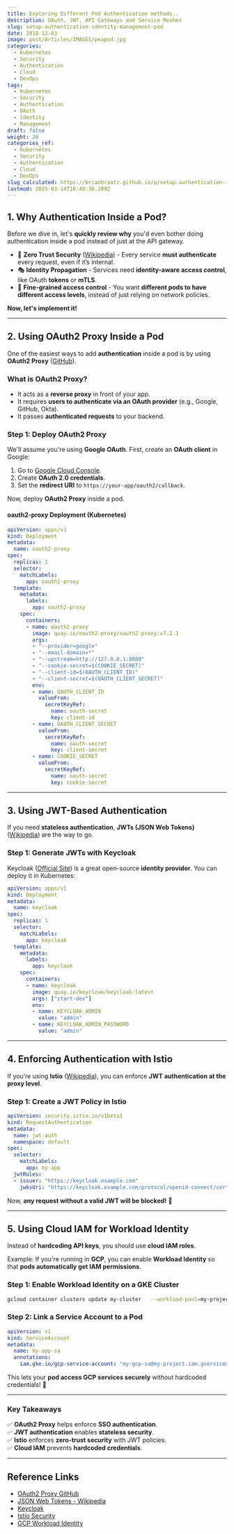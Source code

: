 ```yaml
---
title: Exploring Different Pod Authentication methods..
description: OAuth, JWT, API Gateways and Service Meshes
slug: setup-authentication-identity-management-pod
date: 2018-12-03
image: post/Articles/IMAGES/peapod.jpg
categories:
  - Kubernetes
  - Security
  - Authentication
  - Cloud
  - DevOps
tags:
  - Kubernetes
  - Security
  - Authentication
  - OAuth
  - Identity
  - Management
draft: false
weight: 26
categories_ref:
  - Kubernetes
  - Security
  - Authentication
  - Cloud
  - DevOps
slug_calculated: https://brianbraatz.github.io/p/setup-authentication-identity-management-pod
lastmod: 2025-03-14T16:40:36.289Z
---
```

<!-- 
# Setting Up Authentication and Identity Management Inside a Pod

So, you've heard about **running authentication and identity management inside a pod**, but now you're thinking, **"Cool, but how do I actually do it?"** 

Well, buckle up, because we're about to go deep into **OAuth, JWT, API Gateways, Service Meshes, and Zero Trust**. By the end of this tutorial, you’ll know how to:

✅ Set up **authentication** inside a pod.  
✅ Use **OAuth2 Proxy** to handle logins.  
✅ Implement **JWT-based authentication**.  
✅ Secure services **using Istio** with identity management.  
✅ Integrate **cloud IAM services** for least privilege access.  

And of course, **we’ll have code examples**. Let’s get started! 🚀

---
-->

## **1. Why Authentication Inside a Pod?**

Before we dive in, let's **quickly review why** you'd even bother doing authentication inside a pod instead of just at the API gateway.

* 🔐 **Zero Trust Security** ([Wikipedia](https://en.wikipedia.org/wiki/Zero_trust_security_model)) - Every service **must authenticate** every request, even if it’s internal.
* 🎭 **Identity Propagation** - Services need **identity-aware access control**, like OAuth **tokens** or **mTLS**.
* 🚪 **Fine-grained access control** - You want **different pods to have different access levels**, instead of just relying on network policies.

**Now, let's implement it!**

***

## **2. Using OAuth2 Proxy Inside a Pod**

One of the easiest ways to add **authentication** inside a pod is by using **OAuth2 Proxy** ([GitHub](https://github.com/oauth2-proxy/oauth2-proxy)).

### **What is OAuth2 Proxy?**

* It acts as a **reverse proxy** in front of your app.
* It requires **users to authenticate via an OAuth provider** (e.g., Google, GitHub, Okta).
* It passes **authenticated requests** to your backend.

### **Step 1: Deploy OAuth2 Proxy**

We'll assume you're using **Google OAuth**. First, create an **OAuth client** in Google:

1. Go to [Google Cloud Console](https://console.cloud.google.com/).
2. Create **OAuth 2.0 credentials**.
3. Set the **redirect URI** to `https://your-app/oauth2/callback`.

Now, deploy **OAuth2 Proxy** inside a pod.

#### **oauth2-proxy Deployment (Kubernetes)**

```yaml
apiVersion: apps/v1
kind: Deployment
metadata:
  name: oauth2-proxy
spec:
  replicas: 1
  selector:
    matchLabels:
      app: oauth2-proxy
  template:
    metadata:
      labels:
        app: oauth2-proxy
    spec:
      containers:
      - name: oauth2-proxy
        image: quay.io/oauth2-proxy/oauth2-proxy:v7.2.1
        args:
        - "--provider=google"
        - "--email-domain=*"
        - "--upstream=http://127.0.0.1:8080"
        - "--cookie-secret=$(COOKIE_SECRET)"
        - "--client-id=$(OAUTH_CLIENT_ID)"
        - "--client-secret=$(OAUTH_CLIENT_SECRET)"
        env:
        - name: OAUTH_CLIENT_ID
          valueFrom:
            secretKeyRef:
              name: oauth-secret
              key: client-id
        - name: OAUTH_CLIENT_SECRET
          valueFrom:
            secretKeyRef:
              name: oauth-secret
              key: client-secret
        - name: COOKIE_SECRET
          valueFrom:
            secretKeyRef:
              name: oauth-secret
              key: cookie-secret
```

***

## **3. Using JWT-Based Authentication**

If you need **stateless authentication**, **JWTs (JSON Web Tokens)** ([Wikipedia](https://en.wikipedia.org/wiki/JSON_Web_Token)) are the way to go.

### **Step 1: Generate JWTs with Keycloak**

Keycloak ([Official Site](https://www.keycloak.org/)) is a great open-source **identity provider**. You can deploy it in Kubernetes:

```yaml
apiVersion: apps/v1
kind: Deployment
metadata:
  name: keycloak
spec:
  replicas: 1
  selector:
    matchLabels:
      app: keycloak
  template:
    metadata:
      labels:
        app: keycloak
    spec:
      containers:
      - name: keycloak
        image: quay.io/keycloak/keycloak:latest
        args: ["start-dev"]
        env:
        - name: KEYCLOAK_ADMIN
          value: "admin"
        - name: KEYCLOAK_ADMIN_PASSWORD
          value: "admin"
```

***

## **4. Enforcing Authentication with Istio**

If you’re using **Istio** ([Wikipedia](https://en.wikipedia.org/wiki/Istio)), you can enforce **JWT authentication at the proxy level**.

### **Step 1: Create a JWT Policy in Istio**

```yaml
apiVersion: security.istio.io/v1beta1
kind: RequestAuthentication
metadata:
  name: jwt-auth
  namespace: default
spec:
  selector:
    matchLabels:
      app: my-app
  jwtRules:
  - issuer: "https://keycloak.example.com"
    jwksUri: "https://keycloak.example.com/protocol/openid-connect/certs"
```

Now, **any request without a valid JWT will be blocked!** 🚫

***

## **5. Using Cloud IAM for Workload Identity**

Instead of **hardcoding API keys**, you should use **cloud IAM roles**.

Example: If you're running in **GCP**, you can enable **Workload Identity** so that **pods automatically get IAM permissions**.

### **Step 1: Enable Workload Identity on a GKE Cluster**

```sh
gcloud container clusters update my-cluster   --workload-pool=my-project.svc.id.goog
```

### **Step 2: Link a Service Account to a Pod**

```yaml
apiVersion: v1
kind: ServiceAccount
metadata:
  name: my-app-sa
  annotations:
    iam.gke.io/gcp-service-account: "my-gcp-sa@my-project.iam.gserviceaccount.com"
```

This lets your **pod access GCP services securely** without hardcoded credentials! 🎉

***

### **Key Takeaways**

✅ **OAuth2 Proxy** helps enforce **SSO authentication**.\
✅ **JWT authentication** enables **stateless security**.\
✅ **Istio** enforces **zero-trust security** with JWT policies.\
✅ **Cloud IAM** prevents **hardcoded credentials**.

***

## **Reference Links**

* [OAuth2 Proxy GitHub](https://github.com/oauth2-proxy/oauth2-proxy)
* [JSON Web Tokens - Wikipedia](https://en.wikipedia.org/wiki/JSON_Web_Token)
* [Keycloak](https://www.keycloak.org/)
* [Istio Security](https://istio.io/latest/docs/concepts/security/)
* [GCP Workload Identity](https://cloud.google.com/kubernetes-engine/docs/how-to/workload-identity)
